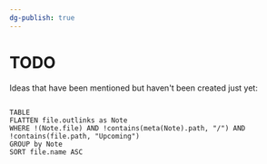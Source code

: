 ```yaml
---
dg-publish: true
---
```

# TODO

Ideas that have been mentioned but haven't been created just yet:
```dataview

TABLE
FLATTEN file.outlinks as Note
WHERE !(Note.file) AND !contains(meta(Note).path, "/") AND !contains(file.path, "Upcoming")
GROUP by Note
SORT file.name ASC

```
